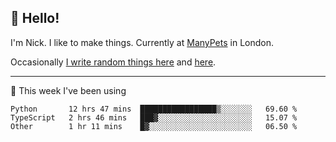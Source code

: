 ## 👋 Hello! 

I'm Nick. I like to make things. Currently at [ManyPets](https://manypets.com) in London.

Occasionally [I write random things here](https://nicksnell.com) and [here](https://twitter.com/nicksnell).

-------

🚀 This week I've been using

<!--START_SECTION:waka-->

```text
Python       12 hrs 47 mins  █████████████████▒░░░░░░░   69.60 %
TypeScript   2 hrs 46 mins   ███▓░░░░░░░░░░░░░░░░░░░░░   15.07 %
Other        1 hr 11 mins    █▓░░░░░░░░░░░░░░░░░░░░░░░   06.50 %
```

<!--END_SECTION:waka-->
